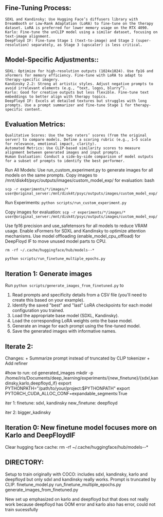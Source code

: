 ## Fine-Tuning Process:
    SDXL and Kandinsky: Use Hugging Face’s diffusers library with DreamBooth or Low-Rank Adaptation (LoRA) to fine-tune on the therapy dataset. LoRA is preferred for lower memory usage on the RTX 4090.
    Karlo: Fine-tune the unCLIP model using a similar dataset, focusing on text-image alignment.
    DeepFloyd IF: Fine-tune Stage 1 (text-to-image) and Stage 2 (super-resolution) separately, as Stage 3 (upscaler) is less critical.


## Model-Specific Adjustments::
    SDXL: Optimize for high-resolution outputs (1024x1024). Use fp16 and xFormers for memory efficiency. Fine-tune with LoRA to adapt to therapy-specific imagery.
    Kandinsky 2.2: Strong at artistic styles. Adjust negative prompts to avoid irrelevant elements (e.g., “text, logos, blurry”).
    Karlo: Good for creative outputs but less flexible. Fine-tune text embeddings to better align with therapy topics.
    DeepFloyd IF: Excels at detailed textures but struggles with long prompts. Use a prompt summarizer and fine-tune Stage 1 for therapy-specific content.


## Evaluation Metrics:
    Qualitative Scores: Use the two raters’ scores (from the original server) to compare models. Define a scoring rubric (e.g., 1–5 scale for relevance, emotional impact, clarity).
    Automated Metrics: Use CLIP-based similarity scores to measure alignment between generated images and input prompts.
    Human Evaluation: Conduct a side-by-side comparison of model outputs for a subset of prompts to identify the best performer.


Run All Models:
Use run_custom_experiment.py to generate images for all models on the same prompts.
Copy images to /mnt/disk4t/psyc/outputs/images/custom_model_exp/ for evaluation:
bash

```scp -r experiments/*/images/* user@original_server:/mnt/disk4t/psyc/outputs/images/custom_model_exp/```


Run Experiments:
```python scripts/run_custom_experiment.py```


Copy images for evaluation:
```scp -r experiments/*/images/* user@original_server:/mnt/disk4t/psyc/outputs/images/custom_model_exp/```


Use fp16 precision and use_safetensors for all models to reduce VRAM usage.
Enable xFormers for SDXL and Kandinsky to optimize attention mechanisms.
Use model offloading (enable_model_cpu_offload) for DeepFloyd IF to move unused model parts to CPU.


```rm -rf ~/.cache/huggingface/hub/models--*```

```python scripts/run_finetune_multiple_epochs.py```

## Iteration 1: Generate images
Run ```python scripts/generate_images_from_finetuned.py``` to
1. Read prompts and specificity details from a CSV file (you'll need to create this based on your example).
2. Identify the saved "best" and "last" LoRA checkpoints for each model configuration you trained.
3. Load the appropriate base model (SDXL, Kandinsky).
4. Load the corresponding LoRA weights onto the base model.
5. Generate an image for each prompt using the fine-tuned model.
6. Save the generated images with informative names.



## Iterate 2: 
Changes: + Summarize prompt instead of truncated by CLIP tokenizer
         + Add refiner


#how to run:
cd generated_images
mkdir -p /home/iris/Documents/deep_learning/experiments/{new_finetune}/{sdxl,kandinsky,karlo,deepfloyd_if}
export PYTHONPATH="/path/to/your/project:$PYTHONPATH"
export PYTORCH_CUDA_ALLOC_CONF=expandable_segments:True

iter 1:
    finetune: sdxl, kandinsky
    new_finetune: deepfloyd

iter 2: 
    bigger_kadinsky


## Iteration 0: New finetune model focuses more on Karlo and DeepFloydIF
Clear hugging face cache: rm -rf ~/.cache/huggingface/hub/models--*


## DIRECTORY:
Setup to train originally with COCO: includes sdxl, kandinsky, karlo and deepfloyd but only sdxl and kandinsky really works. Prompt is truncated by CLIP.
    finetune_model.py
    run_finetune_multiple_epochs.py
    generate_images_from_finetuned.py


New set up emphasized on karlo and deepfloyd but that does not really work because deepfloyd has OOM error and karlo also has error, could not train sucessfully
